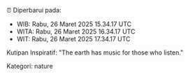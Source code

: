 ⏰ Diperbarui pada:
- WIB: Rabu, 26 Maret 2025 15.34.17 UTC
- WITA: Rabu, 26 Maret 2025 16.34.17 UTC
- WIT: Rabu, 26 Maret 2025 17.34.17 UTC

Kutipan Inspiratif:
"The earth has music for those who listen."


Kategori: nature

